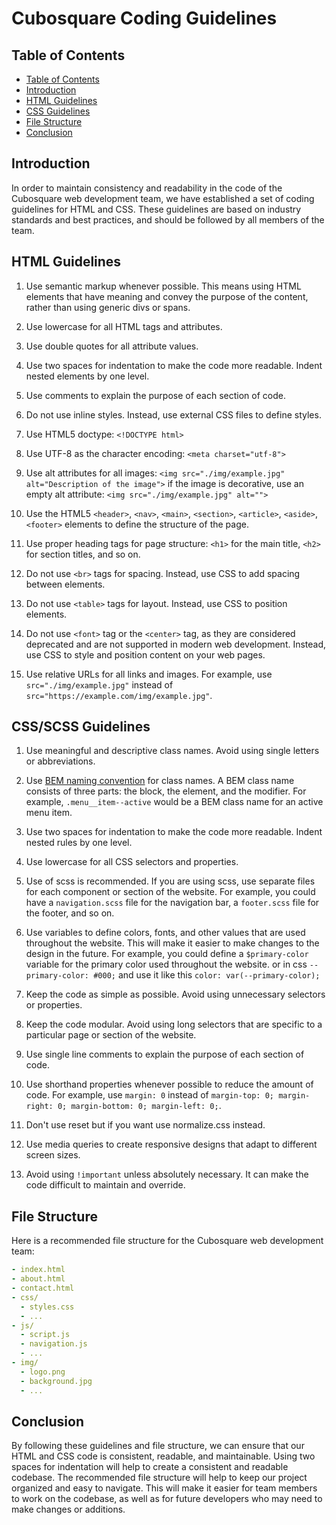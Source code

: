 # Cubosquare Coding Guidelines

## Table of Contents
- [Table of Contents](#table-of-contents)
- [Introduction](#introduction)
- [HTML Guidelines](#html-guidelines)
- [CSS Guidelines](#css-guidelines)
- [File Structure](#file-structure)
- [Conclusion](#conclusion)


## Introduction

In order to maintain consistency and readability in the code of the Cubosquare web development team, we have established a set of coding guidelines for HTML and CSS. These guidelines are based on industry standards and best practices, and should be followed by all members of the team.


## HTML Guidelines

1. Use semantic markup whenever possible. This means using HTML elements that have meaning and convey the purpose of the content, rather than using generic divs or spans.

1. Use lowercase for all HTML tags and attributes.

1. Use double quotes for all attribute values.

1. Use two spaces for indentation to make the code more readable. Indent nested elements by one level.

1. Use comments to explain the purpose of each section of code.

1. Do not use inline styles. Instead, use external CSS files to define styles.

1. Use HTML5 doctype: `<!DOCTYPE html>`

1. Use UTF-8 as the character encoding: `<meta charset="utf-8">`

1. Use alt attributes for all images: `<img src="./img/example.jpg" alt="Description of the image">` if the image is decorative, use an empty alt attribute: `<img src="./img/example.jpg" alt="">`

1. Use the HTML5 `<header>`, `<nav>`, `<main>`, `<section>`, `<article>`, `<aside>`, `<footer>` elements to define the structure of the page.

1. Use proper heading tags for page structure: `<h1>` for the main title, `<h2>` for section titles, and so on.

1. Do not use `<br>` tags for spacing. Instead, use CSS to add spacing between elements.

1. Do not use `<table>` tags for layout. Instead, use CSS to position elements.

1. Do not use `<font>` tag or the `<center>` tag, as they are considered deprecated and are not supported in modern web development. Instead, use CSS to style and position content on your web pages.

1. Use relative URLs for all links and images. For example, use `src="./img/example.jpg"` instead of `src="https://example.com/img/example.jpg"`.


## CSS/SCSS Guidelines

1. Use meaningful and descriptive class names. Avoid using single letters or abbreviations.

1. Use [BEM naming convention](https://getbem.com/) for class names. A BEM class name consists of three parts: the block, the element, and the modifier. For example, `.menu__item--active` would be a BEM class name for an active menu item.

1. Use two spaces for indentation to make the code more readable. Indent nested rules by one level.

1. Use lowercase for all CSS selectors and properties.

1. Use of scss is recommended. If you are using scss, use separate files for each component or section of the website. For example, you could have a `navigation.scss` file for the navigation bar, a `footer.scss` file for the footer, and so on.

1. Use variables to define colors, fonts, and other values that are used throughout the website. This will make it easier to make changes to the design in the future. For example, you could define a `$primary-color` variable for the primary color used throughout the website. or in css `--primary-color: #000;` and use it like this `color: var(--primary-color);`

1. Keep the code as simple as possible. Avoid using unnecessary selectors or properties.

1. Keep the code modular. Avoid using long selectors that are specific to a particular page or section of the website.

1. Use single line comments to explain the purpose of each section of code.

1. Use shorthand properties whenever possible to reduce the amount of code. For example, use `margin: 0` instead of `margin-top: 0; margin-right: 0; margin-bottom: 0; margin-left: 0;`.

1. Don't use reset but if you want use normalize.css instead.

1. Use media queries to create responsive designs that adapt to different screen sizes.

1. Avoid using `!important` unless absolutely necessary. It can make the code difficult to maintain and override.

## File Structure

Here is a recommended file structure for the Cubosquare web development team:

```yml
- index.html
- about.html
- contact.html
- css/
  - styles.css
  - ...
- js/
  - script.js
  - navigation.js
  - ...
- img/
  - logo.png
  - background.jpg
  - ...
```

## Conclusion

By following these guidelines and file structure, we can ensure that our HTML and CSS code is consistent, readable, and maintainable. Using two spaces for indentation will help to create a consistent and readable codebase. The recommended file structure will help to keep our project organized and easy to navigate. This will make it easier for team members to work on the codebase, as well as for future developers who may need to make changes or additions.